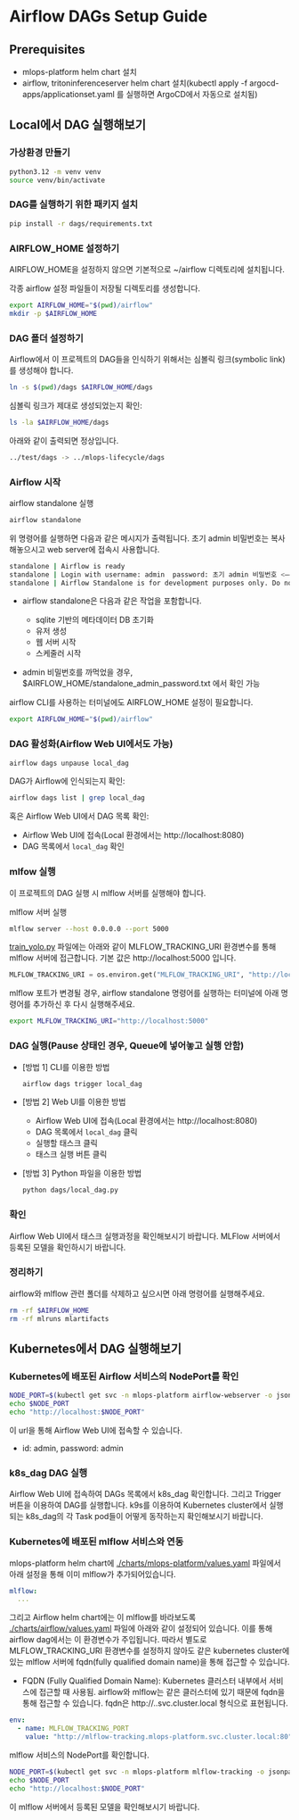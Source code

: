 # Airflow DAGs Setup Guide

## Prerequisites
- mlops-platform helm chart 설치
- airflow, tritoninferenceserver helm chart 설치(kubectl apply -f argocd-apps/applicationset.yaml 를 실행하면 ArgoCD에서 자동으로 설치됨)

## Local에서 DAG 실행해보기

### 가상환경 만들기

```bash
python3.12 -m venv venv
source venv/bin/activate
```

### DAG를 실행하기 위한 패키지 설치

```bash
pip install -r dags/requirements.txt
```

### AIRFLOW_HOME 설정하기

AIRFLOW_HOME을 설정하지 않으면 기본적으로 ~/airflow 디렉토리에 설치됩니다.

각종 airflow 설정 파일들이 저장될 디렉토리를 생성합니다.
```bash
export AIRFLOW_HOME="$(pwd)/airflow"
mkdir -p $AIRFLOW_HOME
```

### DAG 폴더 설정하기

Airflow에서 이 프로젝트의 DAG들을 인식하기 위해서는 심볼릭 링크(symbolic link)를 생성해야 합니다.
```bash
ln -s $(pwd)/dags $AIRFLOW_HOME/dags
```

심볼릭 링크가 제대로 생성되었는지 확인:
```bash
ls -la $AIRFLOW_HOME/dags
```

아래와 같이 출력되면 정상입니다.
```bash
../test/dags -> ../mlops-lifecycle/dags
```

### Airflow 시작
airflow standalone 실행

```bash
airflow standalone
```

위 명령어를 실행하면 다음과 같은 메시지가 출력됩니다.
초기 admin 비밀번호는 복사해놓으시고 web server에 접속시 사용합니다.

```bash
standalone | Airflow is ready
standalone | Login with username: admin  password: 초기 admin 비밀번호 <—— 복사해놓기!!
standalone | Airflow Standalone is for development purposes only. Do not use this in production!
```

- airflow standalone은 다음과 같은 작업을 포함합니다.
   - sqlite 기반의 메타데이터 DB 초기화
   - 유저 생성
   - 웹 서버 시작
   - 스케줄러 시작

- admin 비밀번호를 까먹었을 경우, $AIRFLOW_HOME/standalone_admin_password.txt 에서 확인 가능

airflow CLI를 사용하는 터미널에도 AIRFLOW_HOME 설정이 필요합니다.
```bash
export AIRFLOW_HOME="$(pwd)/airflow"
```

### DAG 활성화(Airflow Web UI에서도 가능)
```bash
airflow dags unpause local_dag
```

DAG가 Airflow에 인식되는지 확인:
```bash
airflow dags list | grep local_dag
```

혹은 Airflow Web UI에서 DAG 목록 확인:
   - Airflow Web UI에 접속(Local 환경에서는 http://localhost:8080)
   - DAG 목록에서 `local_dag` 확인

### mlfow 실행

이 프로젝트의 DAG 실행 시 mlflow 서버를 실행해야 합니다.

mlflow 서버 실행
```bash
mlflow server --host 0.0.0.0 --port 5000
```

[train_yolo.py](./modules/train_yolo.py) 파일에는 아래와 같이 MLFLOW_TRACKING_URI 환경변수를 통해 mlflow 서버에 접근합니다. 기본 값은 http://localhost:5000 입니다.
```python
MLFLOW_TRACKING_URI = os.environ.get("MLFLOW_TRACKING_URI", "http://localhost:5000")
```

mlflow 포트가 변경될 경우, airflow standalone 명령어를 실행하는 터미널에 아래 명령어를 추가하신 후 다시 실행해주세요.
```bash
export MLFLOW_TRACKING_URI="http://localhost:5000"
```

### DAG 실행(Pause 상태인 경우, Queue에 넣어놓고 실행 안함)

- [방법 1] CLI를 이용한 방법
   ```bash
   airflow dags trigger local_dag
   ```

- [방법 2] Web UI를 이용한 방법
   - Airflow Web UI에 접속(Local 환경에서는 http://localhost:8080)
   - DAG 목록에서 `local_dag` 클릭
   - 실행할 태스크 클릭
   - 태스크 실행 버튼 클릭

- [방법 3] Python 파일을 이용한 방법
   ```bash
   python dags/local_dag.py
   ```

### 확인
Airflow Web UI에서 태스크 실행과정을 확인해보시기 바랍니다.
MLFlow 서버에서 등록된 모델을 확인하시기 바랍니다.

### 정리하기
airflow와 mlflow 관련 폴더를 삭제하고 싶으시면 아래 명령어를 실행해주세요.
```bash
rm -rf $AIRFLOW_HOME
rm -rf mlruns mlartifacts
```

## Kubernetes에서 DAG 실행해보기

### Kubernetes에 배포된 Airflow 서비스의 NodePort를 확인

```bash
NODE_PORT=$(kubectl get svc -n mlops-platform airflow-webserver -o jsonpath='{.spec.ports[0].nodePort}')
echo $NODE_PORT
echo "http://localhost:$NODE_PORT"
```

이 url을 통해 Airflow Web UI에 접속할 수 있습니다.
- id: admin, password: admin

### k8s_dag DAG 실행
Airflow Web UI에 접속하여 DAGs 목록에서 k8s_dag 확인합니다. 그리고 Trigger 버튼을 이용하여 DAG를 실행합니다.
k9s를 이용하여 Kubernetes cluster에서 실행되는 k8s_dag의 각 Task pod들이 어떻게 동작하는지 확인해보시기 바랍니다.

### Kubernetes에 배포된 mlflow 서비스와 연동

mlops-platform helm chart에 [./charts/mlops-platform/values.yaml](./charts/mlops-platform/values.yaml) 파일에서 아래 설정을 통해 이미 mlflow가 추가되어있습니다.
```yaml
mlflow:
  ...
```

그리고 Airflow helm chart에는 이 mlflow를 바라보도록 [./charts/airflow/values.yaml](./charts/airflow/values.yaml) 파일에 아래와 같이 설정되어 있습니다. 이를 통해 airflow dag에서는 이 환경변수가 주입됩니다. 따라서 별도로 MLFLOW_TRACKING_URI 환경변수를 설정하지 않아도 같은 kubernetes cluster에 있는 mlflow 서버에 fqdn(fully qualified domain name)을 통해 접근할 수 있습니다.
* FQDN (Fully Qualified Domain Name): Kubernetes 클러스터 내부에서 서비스에 접근할 때 사용됨. airflow와 mlflow는 같은 클러스터에 있기 때문에 fqdn을 통해 접근할 수 있습니다.
   fqdn은 http://<mlflow-service-name>.<namespace>.svc.cluster.local 형식으로 표현됩니다.
```yaml
env:
  - name: MLFLOW_TRACKING_PORT
    value: "http://mlflow-tracking.mlops-platform.svc.cluster.local:80"
```

mlflow 서비스의 NodePort를 확인합니다.

```bash
NODE_PORT=$(kubectl get svc -n mlops-platform mlflow-tracking -o jsonpath='{.spec.ports[0].nodePort}')
echo $NODE_PORT
echo "http://localhost:$NODE_PORT"
```

이 mlflow 서버에서 등록된 모델을 확인해보시기 바랍니다.
